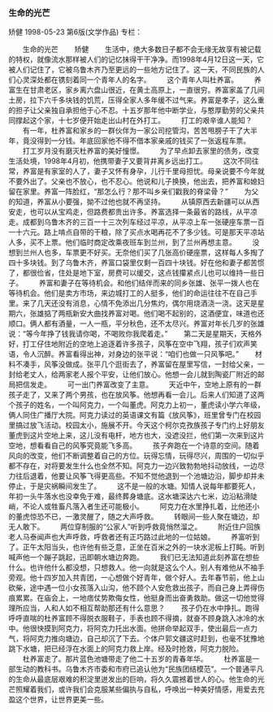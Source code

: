 ### 生命的光芒
矫健
1998-05-23
第6版(文学作品)
专栏：

　　生命的光芒
　　矫健
　　生活中，绝大多数日子都不会无缘无故享有被记载的特权，就像流水那样被人们的记忆抹得干干净净。而1998年4月12日这一天，它被人们记住了，它被乌鲁木齐乃至更远的一些地方记住了。这一天，不同民族的人们心灵深处都在镌刻着同一个青年人的名字。
　　这个青年人叫杜养富。
　　养富生在甘肃老区，家乡离六盘山很近，在黄土高原上，一直很穷。养富家盖了几间土房，拉下六千多块钱的饥荒，压得全家人多年缓不过气来。养富是孝子，这么重的担子让父亲独自承担他于心不忍。十五岁那年他中断学业，与憨厚勤劳的父亲共同撑起这个家，十七岁便开始走出山村在外打工。
　　打工的艰辛谁人能知？
　　有一年，杜养富和家乡的一群伙伴为一家公司挖管沟，苦苦甩膀子干了大半年，竟没得到一分钱。年底回家他不得不借本家亲戚的钱买了一张返程车票。
　　打工岁月没有磨灭杜养富的美好憧憬。
　　为了早点卸去家里的债务，改变生活处境，1998年4月初，他携带妻子又要背井离乡远出打工。
　　这次不同往常，养富是有家室的人了，妻子又怀有身孕，儿行千里母担忧。母亲说要不今年就不要外出了。父亲也不放心，也不忍心。他说和儿子换换，他出去，把养富和媳妇留在家里。养富一阵脸红，“那怎么行？那不叫乡亲们戳我的脊梁骨？”
　　为父的知道，养富从小要强，拗不过他也就不再坚持。
　　从镇原西去新疆可以从西安走，也可以从宝鸡走，但路费都贵出许多。养富选择一条最省的路线，从平凉走。成都到乌鲁木齐的三百一十三次列车经过平凉，从平凉上车一张硬座车票一百一十六元。路上啃点自带的干粮，除了买点水喝再花不了多少钱。可是那天平凉站人多，买不上票。他们临时商定改乘夜班车到兰州，到了兰州再想主意。
　　没想到兰州人也多，车票更不好买。无奈他们买了几张高价硬座票，这样每人多掏了四十多块钱。到了乌鲁木齐，养富口袋里仅剩一百四十块钱。好在他和妻子都苦惯了，都很俭省，住处是地下室，房费可以缓交，这点钱攥紧点儿也可以维持一些日子。
　　养富和妻子在等待机会。和他们结伴而来的同乡张雄、张平一拨人也在等待机会。他们是卖方市场，来边城打工的人挺多，他们的命运往往不在自己手里。来了几天还没有消息，心情不免添出几分焦灼，偶尔用烧酒浇一浇。这天是星期六，张雄掂了两瓶新安大曲找养富对喝。他们喝不起别的，这酒便宜，味道也还顺口。俩人都有酒量，一人一瓶，平分秋色，还不太尽兴。养富对年长几岁的张雄说：“等今年挣了钱我请你喝，不喝败你我爬着走。”
　　第二天是星期天，天格外好，打工仔住地附近的空地上追逐着许多孩子，风筝在空中飞翔，孩子们欢声笑语，令人沉醉。养富看得出神，对身边的张平说：“咱们也做一只风筝吧。”
　　材料不凑手，风筝没做成。张平几个逛街去了，养富留在屋里写信，一封给父亲，一封给老丈人，给两家老人报个平安，让他们放心。他想一会儿就到陶瓷厂附近的邮局把信发走。
　　可一出门养富改变了主意。
　　天近中午，空地上原有的一群孩子走了，又来了两个男孩，也在放风筝。他想再看一会儿。后来人们知道了这两个孩子的姓名，一个叫阿克力，一个叫董虎。阿克力上初一，董虎读小学六年级，俩人同住广播厅大院。阿克力读过的英语课文有篇《放风筝》，班里曾专门在校园里搞过放飞活动。校园太小，施展不开。今天这个柯尔克孜族孩子专门约上好朋友董虎到这片空地上来，这儿没有电杆，地方也大，没遮没拦，他们第一次来到这片空地，想看看自己的风筝究竟能飞多高。
　　孩子奔跑在一个诗意的空间。随着风向的改变，他们不断调整着自己的方位。玩得忘情，玩得尽兴，周围的一切似乎都不存在，对将要发生什么也全然不知。阿克力一边兴致勃勃地抖动放线，一边尽力往后退着，他要让风筝飞得更高些。不知不觉他退到一个池塘边沿，脚步却并未停止，于是灾祸瞬间发生了。
　　这不是一般的水塘。知情人说每年都要死人，年初一头牛落水也没幸免于难，最终葬身塘底。这水塘深达六七米，边沿粘滑陡峭，不论人或牲畜凡落入者生还可能极小。
　　阿克力在水里挣扎着，比他还小的董虎惊恐不已，一激灵醒了，随之大声呼救。
　　转眼间一些人聚在塘边，却无人敢下。
　　两位穿制服的“公家人”听到呼救竟悄然溜之。
　　附近住户回族老人马泰闻声也大声呼救，呼救者还有正巧路过此地的一位姑娘。
　　养富听到了。正午太阳当头，也许他有些乏意，正坐在百米之外的一块水泥板上打盹。听到喊声他一个蹦子跳起，迅即朝水塘边奔跑。
　　我们已无法知道此刻养富在想些什么。也许他什么都没想，只想救人。他一向就是这么个人。别人有难他从不袖手旁观。他十四岁加入共青团，一心想做个好青年，做个好人。去年春节前，他上山砍柴，途中遇一位小女孩落入山沟，他不顾个人安危救出孩子，而自己身上弄得伤痕累累。在庙会上，一地痞仗势欺侮女性，他挺身而出奋勇救助。做这一切他觉得理所应当，人和人如不相互帮助那还有什么意思？
　　孩子仍在水中挣扎。跑得呼呼直喘的杜养富顾不得脱衣服鞋子，手表也顾不得摘，就奋不顾身跳入冰冷的水中。他很快摸到阿克力，将阿克力托出水面。他拼命举起双手，使出最后一点力气，将阿克力推向塘边，自己却沉了下去。个体户郭文疆这时赶到，也毫不犹豫地跳下水塘，把已经浮在水面上的阿克力救上岸。经及时抢救，阿克力脱险。
　　杜养富走了。那片蓝色池塘带走了他二十五岁的青春年华。
　　杜养富是一部生动的教科书。乌鲁木齐市委和市府已追认他为“民族团结模范”。一个普通平凡的生命从最底层艰难的积淀里迸发出的巨响，将久久震撼着世人的心。他生命的光芒照耀着我们，或许我们会克服某些偏执与自私，呼唤出一种美好情感，用爱去充盈这个世界，让世界更美一些。
